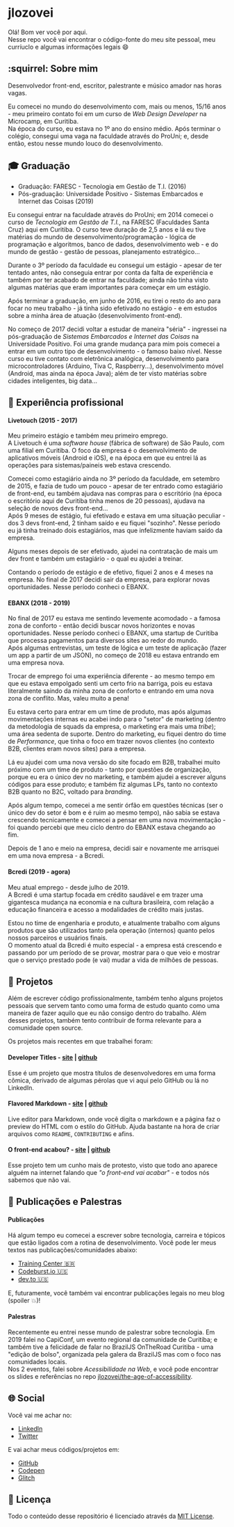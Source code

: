 # jlozovei

Olá! Bom ver você por aqui.  
Nesse repo você vai encontrar o código-fonte do meu site pessoal, meu curríuclo e algumas informações legais :smile:


## :squirrel: Sobre mim
Desenvolvedor front-end, escritor, palestrante e músico amador nas horas vagas.  

Eu comecei no mundo do desenvolvimento com, mais ou menos, 15/16 anos - meu primeiro contato foi em um curso de _Web 
Design Developer_ na Microcamp, em Curitiba.  
Na época do curso, eu estava no 1º ano do ensino médio. Após terminar o colégio, consegui uma vaga na faculdade através do ProUni; e, desde então, estou nesse mundo louco do desenvolvimento.


## :mortar_board: Graduação
- Graduação: FARESC - Tecnologia em Gestão de T.I. (2016)
- Pós-graduação: Universidade Positivo - Sistemas Embarcados e Internet das Coisas (2019)

Eu consegui entrar na faculdade através do ProUni; em 2014 comecei o curso de _Tecnologia em Gestão de T.I._, na FARESC (Faculdades Santa Cruz) aqui em Curitiba. O curso teve duração de 2,5 anos e lá eu tive matérias do mundo de desenvolvimento/programação - lógica de programação e algoritmos, banco de dados, desenvolvimento web - e do mundo de gestão - gestão de pessoas, planejamento estratégico...  

Durante o 3º período da faculdade eu consegui um estágio - apesar de ter tentado antes, não conseguia entrar por conta da falta de experiência e também por ter acabado de entrar na faculdade; ainda não tinha visto algumas matérias que eram importantes para começar em um estágio.  

Após terminar a graduação, em junho de 2016, eu tirei o resto do ano para focar no meu trabalho - já tinha sido efetivado no estágio - e em estudos sobre a minha área de atuação (desenvolvimento front-end).

No começo de 2017 decidi voltar a estudar de maneira "séria" - ingressei na pós-graduação de _Sistemas Embarcados e Internet das Coisas_ na Universidade Positivo. Foi uma grande mudança para mim pois comecei a entrar em um outro tipo de desenvolvimento - o famoso baixo nível. Nesse curso eu tive contato com eletrônica analógica, desenvolvimento para microcontroladores (Arduino, Tiva C, Raspberry...), desenvolvimento móvel (Android, mas ainda na época Java); além de ter visto matérias sobre cidades inteligentes, big data...


## :office: Experiência profissional

#### Livetouch (2015 - 2017)
Meu primeiro estágio e também meu primeiro emprego.  
A Livetouch é uma _software house_ (fábrica de software) de São Paulo, com uma filial em Curitiba. O foco da empresa é o desenvolvimento de aplicativos móveis (Android e iOS), e na época em que eu entrei lá as operações para sistemas/paineis web estava crescendo.

Comecei como estagiário ainda no 3º período da faculdade, em setembro de 2015, e fazia de tudo um pouco - apesar de ter entrado como estagiário de front-end, eu também ajudava nas compras para o escritório (na época o escritório aqui de Curitiba tinha menos de 20 pessoas), ajudava na seleção de novos devs front-end...  
Após 9 meses de estágio, fui efetivado e estava em uma situação peculiar - dos 3 devs front-end, 2 tinham saído e eu fiquei "sozinho". Nesse período eu já tinha treinado dois estagiários, mas que infelizmente haviam saído da empresa.

Alguns meses depois de ser efetivado, ajudei na contratação de mais um dev front e também um estagiário - o qual eu ajudei a treinar.

Contando o período de estágio e de efetivo, fiquei 2 anos e 4 meses na empresa. No final de 2017 decidi sair da empresa, para explorar novas oportunidades. Nesse período conheci o EBANX.


#### EBANX (2018 - 2019)
No final de 2017 eu estava me sentindo levemente acomodado - a famosa zona de conforto - então decidi buscar novos horizontes e novas oportunidades. Nesse período conheci o EBANX, uma startup de Curitiba que processa pagamentos para diversos sites ao redor do mundo.  
Após algumas entrevistas, um teste de lógica e um teste de aplicação (fazer um app a partir de um JSON), no começo de 2018 eu estava entrando em uma empresa nova.

Trocar de emprego foi uma experiência diferente - ao mesmo tempo em que eu estava empolgado senti um certo frio na barriga, pois eu estava literalmente saindo da minha zona de conforto e entrando em uma nova zona de conflito. Mas, valeu muito a pena!

Eu estava certo para entrar em um time de produto, mas após algumas movimentações internas eu acabei indo para o "setor" de marketing (dentro da metodologia de squads da empresa, o marketing era mais uma _tribe_); uma área sedenta de suporte. Dentro do marketing, eu fiquei dentro do time de _Performance_, que tinha o foco em trazer novos clientes (no contexto B2B, clientes eram novos sites) para a empresa.

Lá eu ajudei com uma nova versão do site focado em B2B, trabalhei muito próximo com um time de produto - tanto por questões de organização, porque eu era o único dev no marketing, e também ajudei a escrever alguns códigos para esse produto; e também fiz algumas LPs, tanto no contexto B2B quanto no B2C, voltado para _branding_.

Após algum tempo, comecei a me sentir órfão em questões técnicas (ser o único dev do setor é bom e é ruim ao mesmo tempo), não sabia se estava crescendo tecnicamente e comecei a pensar em uma nova movimentação - foi quando percebi que meu ciclo dentro do EBANX estava chegando ao fim.

Depois de 1 ano e meio na empresa, decidi sair e novamente me arrisquei em uma nova empresa - a Bcredi.


#### Bcredi (2019 - agora)
Meu atual emprego - desde julho de 2019.  
A Bcredi é uma startup focada em crédito saudável e em trazer uma gigantesca mudança na economia e na cultura brasileira, com relação a educação financeira e acesso a modalidades de crédito mais justas.

Estou no time de engenharia e produto, e atualmente trabalho com alguns produtos que são utilizados tanto pela operação (internos) quanto pelos nossos parceiros e usuários finais.  
O momento atual da Bcredi é muito especial - a empresa está crescendo e passando por um período de se provar, mostrar para o que veio e mostrar que o serviço prestado pode (e vai) mudar a vida de milhões de pessoas.


## :rocket: Projetos
Além de escrever código profissionalmente, também tenho alguns projetos pessoais que servem tanto como uma forma de estudo quanto como uma maneira de fazer aquilo que eu não consigo dentro do trabalho. Além desses projetos, também tento contribuir de forma relevante para a comunidade open source.

Os projetos mais recentes em que trabalhei foram:

#### Developer Titles - [site](https://developertitles.com/) | [github](https://github.com/jlozovei/developer-titles)
Esse é um projeto que mostra títulos de desenvolvedores em uma forma cômica, derivado de algumas pérolas que vi aqui pelo GitHub ou lá no LinkedIn.

#### Flavored Markdown - [site](https://jlozovei.github.io/flavored-markdown/) | [github](https://github.com/jlozovei/flavored-markdown)
Live editor para Markdown, onde você digita o markdown e a página faz o preview do HTML com o estilo do GitHub. Ajuda bastante na hora de criar arquivos como `README`, `CONTRIBUTING` e afins.

#### O front-end acabou? - [site](https://ofrontendacabou.com/) | [github](https://github.com/jlozovei/ofrontendacabou.com)
Esse projeto tem um cunho mais de protesto, visto que todo ano aparece alguém na internet falando que _"o front-end vai acabar"_ - e todos nós sabemos que não vai.


## :necktie: Publicações e Palestras

#### Publicações
Há algum tempo eu comecei a escrever sobre tecnologia, carreira e tópicos que estão ligados com a rotina de desenvolvimento. Você pode ler meus textos nas publicações/comunidades abaixo:

- [Training Center 🇧🇷](https://medium.com/trainingcenter/) 
- [Codeburst.io 🇺🇸](https://codeburst.io/) 
- [dev.to 🇺🇸](https://dev.to/jlozovei) 

E, futuramente, você também vai encontrar publicações legais no meu blog (spoiler :boom:)!


#### Palestras
Recentemente eu entrei nesse mundo de palestrar sobre tecnologia. Em 2019 falei no CapiConf, um evento regional da comunidade de Curitiba; e também tive a felicidade de falar no BrazilJS OnTheRoad Curitiba - uma "edição de bolso", organizada pela galera da BrazilJS mas com o foco nas comunidades locais.  
Nos 2 eventos, falei sobre _Acessibilidade na Web_, e você pode encontrar os slides e referências no repo [jlozovei/the-age-of-accessibility](https://github.com/jlozovei/the-age-of-accessibility).


## :globe_with_meridians: Social
Você vai me achar no:

- [LinkedIn](https://linkedin.com/in/jlozovei)
- [Twitter](https://twitter.com/juliolozovei)

E vai achar meus códigos/projetos em:

- [GitHub](https://github.com/jlozovei)
- [Codepen](https://codepen.io/jlozovei)
- [Glitch](https://glitch.com/@jlozovei)


## :closed_lock_with_key: Licença
Todo o conteúdo desse repositório é licenciado através da [MIT License](https://github.com/jlozovei/me/blob/master/LICENSE).
